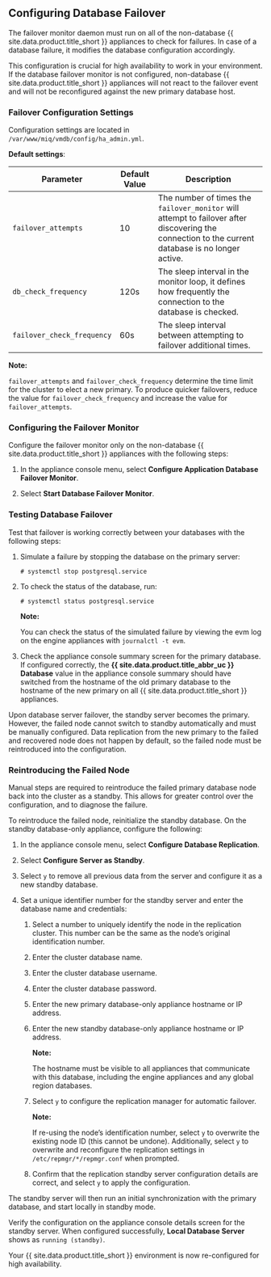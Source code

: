## Configuring Database Failover

The failover monitor daemon must run on all of the non-database
{{ site.data.product.title_short }} appliances to check for failures. In case of a
database failure, it modifies the database configuration accordingly.

<div class="important">

This configuration is crucial for high availability to work in your
environment. If the database failover monitor is not configured,
non-database {{ site.data.product.title_short }} appliances will not react to the
failover event and will not be reconfigured against the new primary
database host.

</div>

### Failover Configuration Settings

Configuration settings are located in
`/var/www/miq/vmdb/config/ha_admin.yml`.

**Default settings**:

| Parameter                  | Default Value | Description                                                                                                                                       |
| -------------------------- | ------------- | ------------------------------------------------------------------------------------------------------------------------------------------------- |
| `failover_attempts`        | 10            | The number of times the `failover_monitor` will attempt to failover after discovering the connection to the current database is no longer active. |
| `db_check_frequency`       | 120s          | The sleep interval in the monitor loop, it defines how frequently the connection to the database is checked.                                      |
| `failover_check_frequency` | 60s           | The sleep interval between attempting to failover additional times.                                                                               |

**Note:**

`failover_attempts` and `failover_check_frequency` determine the time
limit for the cluster to elect a new primary. To produce quicker
failovers, reduce the value for `failover_check_frequency` and increase
the value for `failover_attempts`.

### Configuring the Failover Monitor

Configure the failover monitor only on the non-database
{{ site.data.product.title_short }} appliances with the following steps:

1.  In the appliance console menu, select **Configure Application
    Database Failover Monitor**.

2.  Select **Start Database Failover Monitor**.

### Testing Database Failover

Test that failover is working correctly between your databases with the
following steps:

1.  Simulate a failure by stopping the database on the primary server:

        # systemctl stop postgresql.service

2.  To check the status of the database, run:

        # systemctl status postgresql.service

    **Note:**

    You can check the status of the simulated failure by viewing the
    evm log on the engine appliances with `journalctl -t evm`.

3.  Check the appliance console summary screen for the primary database.
    If configured correctly, the **{{ site.data.product.title_abbr_uc }} Database**
    value in the appliance console summary should have switched from the
    hostname of the old primary database to the hostname of the new
    primary on all {{ site.data.product.title_short }} appliances.

<div class="important">

Upon database server failover, the standby server becomes the primary.
However, the failed node cannot switch to standby automatically and must
be manually configured. Data replication from the new primary to the
failed and recovered node does not happen by default, so the failed node
must be reintroduced into the configuration.

</div>

### Reintroducing the Failed Node

Manual steps are required to reintroduce the failed primary database
node back into the cluster as a standby. This allows for greater control
over the configuration, and to diagnose the failure.

To reintroduce the failed node, reinitialize the standby database. On
the standby database-only appliance, configure the following:

1.  In the appliance console menu, select **Configure Database
    Replication**.

2.  Select **Configure Server as Standby**.

3.  Select `y` to remove all previous data from the server and configure
    it as a new standby database.

4.  Set a unique identifier number for the standby server and enter the
    database name and credentials:

    1.  Select a number to uniquely identify the node in the replication
        cluster. This number can be the same as the node’s original
        identification number.

    2.  Enter the cluster database name.

    3.  Enter the cluster database username.

    4.  Enter the cluster database password.

    5.  Enter the new primary database-only appliance hostname or IP
        address.

    6.  Enter the new standby database-only appliance hostname or IP
        address.

        **Note:**

        The hostname must be visible to all appliances that communicate
        with this database, including the engine appliances and any
        global region databases.

    7.  Select `y` to configure the replication manager for automatic failover.

        **Note:**

        If re-using the node’s identification number, select `y` to
        overwrite the existing node ID (this cannot be undone).
        Additionally, select `y` to overwrite and reconfigure the
        replication settings in `/etc/repmgr/*/repmgr.conf` when prompted.
        
    8.  Confirm that the replication standby server configuration details are correct, and select `y` to apply the configuration.

The standby server will then run an initial synchronization with the
primary database, and start locally in standby mode.

Verify the configuration on the appliance console details screen for the
standby server. When configured successfully, **Local Database Server**
shows as `running (standby)`.

Your {{ site.data.product.title_short }} environment is now re-configured for high
availability.
